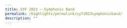 ```yaml
---
title: SYF 2023 – Symphonic Band
permalink: /highlights/permalink/syf2023symphonicband/
description: ""
---
```

